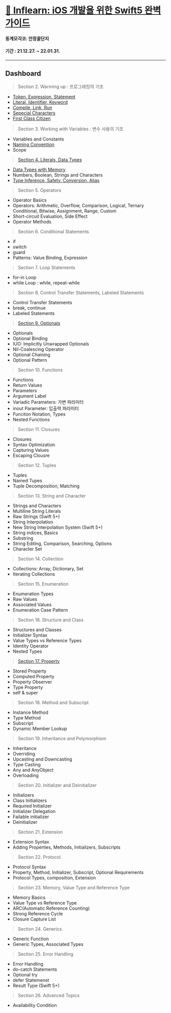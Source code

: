 # [🍃 Inflearn: iOS 개발을 위한 Swift5 완벽 가이드](https://www.inflearn.com/course/Swift-KXcoding/dashboard)

#### 동계모각코: 안정꿀단지
#### 기간 : 21.12.27. ~ 22.01.31.
---
## Dashboard

> Section 2. Warming up : 프로그래밍의 기초
- [Token, Expression, Statement](https://velog.io/@dayo2n/Swift-Token-Expression-Statement)
- [Literal, Identifier, Keyword](https://velog.io/@dayo2n/Swift-Literal-Identifier-Keyword)
- [Compile, Link, Run](https://velog.io/@dayo2n/Swift-Compile-Link-Run)
- [Sepecial Characters](https://velog.io/@dayo2n/Swift-Special-Characters)
- [First Class Citizen](https://velog.io/@dayo2n/Swift-First-Class-Citizen)

> Section 3. Working with Variables : 변수 사용의 기초
- Variables and Constants
- [Naming Convention](https://velog.io/@dayo2n/Swift-Naming-Convention)
- Scope

> [Section 4. Literals, Data Types](https://github.com/dayo2n/Swift5/tree/main/4%20-%20Data%20Types)
- [Data Types with Memory](https://www.inflearn.com/course/Swift-KXcoding/unit/20255?tab=curriculum)
- Numbers, Boolean, Strings and Characters
- [Type Inference, Safety, Conversion, Alias](https://velog.io/@dayo2n/Swift-Type)

> Section 5. Operators
- Operator Basics
- Operators: Arithmetic, Overflow, Comparison, Logical, Ternary Conditional, Bitwise, Assignment, Range, Custom
- Short-circuit Evaluation, Side Effect
- Operator Methods

> Section 6. Conditional Statements
- if
- switch
- guard
- Patterns: Value Binding, Expression

> Section 7. Loop Statements
- for-in Loop
- while Loop : while, repeat-while

> Section 8. Control Transfer Statements, Labeled Statements
- Control Transfer Statements
- break, continue
- Labeled Statements

> [Section 9. Optionals](https://velog.io/@dayo2n/Swift-Optional)
- Optionals
- Optional Binding
- IUO: Implicitly Unwrapped Optionals
- Nil-Coalescing Operator
- Optional Chaining
- Optional Pattern

> Section 10. Functions
- Functions
- Return Values
- Parameters
- Argument Label
- Variadic Parameters: 가변 파라미터
- inout Parameter: 입출력 파라미터
- Funciton Notation, Types
- Nested Functions

> Section 11. Closures
- Closures
- Syntax Optimization
- Capturing Values
- Escaping Clousre

> Section 12. Tuples
- Tuples
- Named Tupes
- Tuple Decomposition, Matching

> Section 13. String and Character
- Strings and Characters
- Multiline String Literals
- Raw Strings (Swift 5+)
- String Interpolation
- New String Interpolation System (Swift 5+)
- String indices, Basics
- Substring
- String Editing, Comparison, Searching, Options
- Character Set

> Section 14. Collection 
- Collections: Array, Dictionary, Set
- Iterating Collections

> Section 15. Enumeration
- Enumeration Types
- Raw Values
- Associated Values
- Enumeration Case Pattern

> Section 16. Structure and Class
- Structures and Classes
- Initializer Syntax
- Value Types vs Reference Types
- Identity Operator
- Nested Types

> [Section 17. Property](https://velog.io/@dayo2n/Swift-Property)
- Stored Property
- Computed Property
- Property Observer
- Type Property
- self & super

> Section 18. Method and Subscript
- Instance Method
- Type Method
- Subscript
- Dynamic Member Lookup

> Section 19. Inheritance and Polymorphism
- Inheritance
- Overriding
- Upcasting and Downcasting
- Type Casting
- Any and AnyObject
- Overloading

> Section 20. Initializer and Deinitializer
- Initializers
- Class Initializers
- Required Initializer
- Initializer Delegation
- Failable initializer
- Deinitializer

> Section 21. Extension
- Extension Syntax
- Adding Properties, Methods, Initializers, Subscripts

> Section 22. Protocol
- Protocol Syntax
- Property, Method, Initializer, Subscript, Optional Requirements
- Protocol Types, composition, Extension

> Section 23. Memory, Value Type and Reference Type
- Memory Basics
- Value Type vs Reference Type
- ARC(Automatic Reference Counting)
- Strong Reference Cycle
- Closure Capture List

> Section 24. Generics
- Generic Function
- Generic Types, Associated Types

> Section 25. Error Handling
- Error Handling
- do-catch Statements
- Optional try
- defer Statemenst
- Result Type (Swift 5+)

> Section 26. Advanced Topics
- Availability Condition
